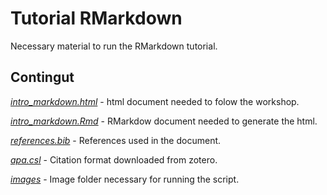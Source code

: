 # Tutorial RMarkdown

Necessary material to run the RMarkdown tutorial.

## Contingut

[*intro_markdown.html*](intro_markdown.html) - html document needed to folow the workshop.

[*intro_markdown.Rmd*](intro_markdown.Rmd) - RMarkdow document needed to generate the html.

[*references.bib*](references.bib) - References used in the document. 

[*apa.csl*](apa.csl) - Citation format downloaded from zotero.

[*images*](images) - Image folder necessary for running the script. 
